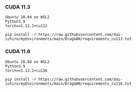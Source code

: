 
### CUDA 11.3

~~~
Ubuntu 20.04 on WSL2
Python3.9
torch==1.12.1+cu113
~~~

~~~
pip install -r https://raw.githubusercontent.com/dai-ichiro/myEnvironments/main/DragGAN/requirements_cu113.txt
~~~

### CUDA 11.6

~~~
Ubuntu 20.04 on WSL2
Python3.9
torch==1.13.1+cu116
~~~

~~~
pip install -r https://raw.githubusercontent.com/dai-ichiro/myEnvironments/main/DragGAN/requirements_cu116.txt
~~~
